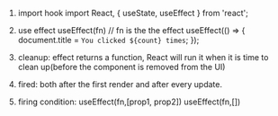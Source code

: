 1. import hook
    import React, { useState, useEffect } from 'react';

2. use effect
    useEffect(fn) // fn is the the effect
    useEffect(() => {
        document.title = `You clicked ${count} times`;
     });

3. cleanup: effect returns a function, React will run it when it is time to clean up(before the component is removed from the UI) 

4. fired:  both after the first render and after every update.

5. firing condition: 
     useEffect(fn,[prop1, prop2])
     useEffect(fn,[])


